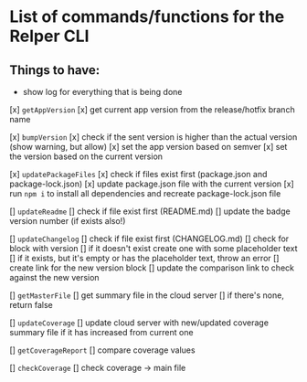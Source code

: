 # List of commands/functions for the Relper CLI

## Things to have:
- show log for everything that is being done

[x] `getAppVersion`
  [x] get current app version from the release/hotfix branch name

[x] `bumpVersion`
  [x] check if the sent version is higher than the actual version (show warning, but allow)
  [x] set the app version based on semver
  [x] set the version based on the current version

[x] `updatePackageFiles`
  [x] check if files exist first (package.json and package-lock.json)
  [x] update package.json file with the current version
  [x] run `npm i` to install all dependencies and recreate package-lock.json file

[] `updateReadme`
  [] check if file exist first (README.md)
  [] update the badge version number (if exists also!)

[] `updateChangelog`
  [] check if file exist first (CHANGELOG.md)
  [] check for block with version
    [] if it doesn't exist create one with some placeholder text
    [] if it exists, but it's empty or has the placeholder text, throw an error
  [] create link for the new version block
  [] update the comparison link to check against the new version

[] `getMasterFile`
  [] get summary file in the cloud server
  [] if there's none, return false

[] `updateCoverage`
  [] update cloud server with new/updated coverage summary file if it has increased from current one

[] `getCoverageReport`
  [] compare coverage values

[] `checkCoverage`
  [] check coverage -> main file
